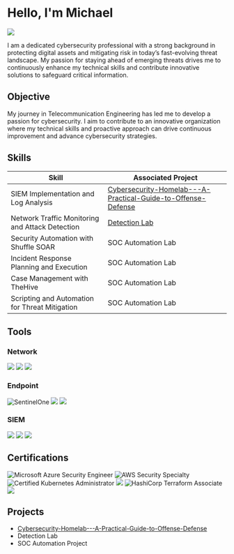 # Hello, I'm Michael
<a href="https://www.linkedin.com/in/ubong-michael-b6495079/"><img src="https://img.shields.io/badge/-LinkedIn-0072b1?&style=for-the-badge&logo=linkedin&logoColor=white" /></a>


I am a dedicated cybersecurity professional with a strong background in protecting digital assets and mitigating risk in today’s fast-evolving threat landscape. My passion for staying ahead of emerging threats drives me to continuously enhance my technical skills and contribute innovative solutions to safeguard critical information. 

## Objective

My journey in Telecommunication Engineering has led me to develop a passion for cybersecurity. I aim to contribute to an innovative organization where my technical skills and proactive approach can drive continuous improvement and advance cybersecurity strategies.



## Skills


| Skill                                         | Associated Project         |
|-----------------------------------------------|----------------------------|
| SIEM Implementation and Log Analysis          | <a href="https://github.com/cammyong/Cybersecurity-Homelab---A-Practical-Guide-to-Offense-Defense/tree/main">Cybersecurity-Homelab---A-Practical-Guide-to-Offense-Defense</a>|
| Network Traffic Monitoring and Attack Detection | <a href="https://google.com">Detection Lab</a>|
| Security Automation with Shuffle SOAR         | SOC Automation Lab|
| Incident Response Planning and Execution      | SOC Automation Lab|
| Case Management with TheHive                  | SOC Automation Lab|
| Scripting and Automation for Threat Mitigation | SOC Automation Lab|

## Tools


### Network
<div>
    <img src="https://img.shields.io/badge/-Wireshark-1679A7?&style=for-the-badge&logo=Wireshark&logoColor=white" />
    <img src="https://img.shields.io/badge/-Suricata-EF3B2D?&style=for-the-badge&logo=Suricata&logoColor=white" />
    <img src="https://img.shields.io/badge/-Zeek-777BB4?&style=for-the-badge&logo=Zeek&logoColor=white" />
</div>

### Endpoint
<div>
    <img src="https://img.shields.io/badge/-SentinelOne-E2231A?style=for-the-badge&logo=sentinelone&logoColor=white" alt="SentinelOne" />
    <img src="https://img.shields.io/badge/-Microsoft_Defender_for_Endpoint-00A4EF?&style=for-the-badge&logo=Microsoft&logoColor=white" />
    <img src="https://img.shields.io/badge/-Velociraptor-4B275F?&style=for-the-badge&logo=Velociraptor&logoColor=white" />
</div>

### SIEM
<div>
    <img src="https://img.shields.io/badge/-Microsoft_Sentinel-0078D4?&style=for-the-badge&logo=Microsoft&logoColor=white" />
    <img src="https://img.shields.io/badge/-Splunk-000000?&style=for-the-badge&logo=Splunk&logoColor=white" />
    <img src="https://img.shields.io/badge/-Elastic-005571?&style=for-the-badge&logo=Elastic&logoColor=white" />
</div>

## Certifications

<div>
<img src="https://img.shields.io/badge/-Microsoft%20Azure%20Security%20Engineer-0078D4?style=for-the-badge&logo=microsoft-azure&logoColor=white" alt="Microsoft Azure Security Engineer" />
<img src="https://img.shields.io/badge/-AWS%20Security%20Specialty-232F3E?style=for-the-badge&logo=amazon-aws&logoColor=white" alt="AWS Security Specialty" />
<img src="https://img.shields.io/badge/-Certified_Kubernetes_Administrator-326ce5?style=for-the-badge&logo=kubernetes&logoColor=white" alt="Certified Kubernetes Administrator" />
<img src="https://img.shields.io/badge/-Security%2B-FF0000?&style=for-the-badge&logo=CompTIA&logoColor=white" />
<img src="https://img.shields.io/badge/-HashiCorp%20Terraform%20Associate-623CE4?style=for-the-badge&logo=terraform&logoColor=white" alt="HashiCorp Terraform Associate" />
<img src="https://img.shields.io/badge/-Splunk-000000?&style=for-the-badge&logo=Splunk&logoColor=white" />


  
</div>

## Projects
- <a href="https://github.com/cammyong/Cybersecurity-Homelab---A-Practical-Guide-to-Offense-Defense/tree/main">Cybersecurity-Homelab---A-Practical-Guide-to-Offense-Defense</a>
- Detection Lab
- SOC Automation Project
